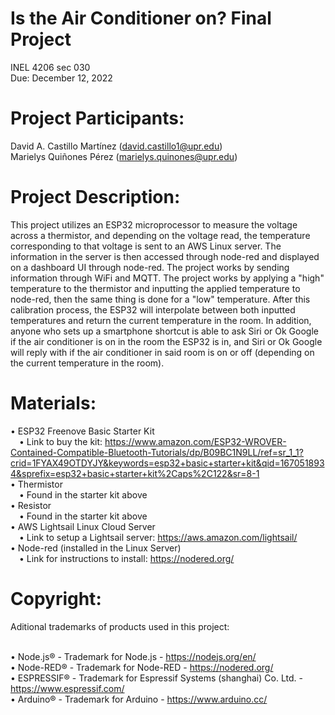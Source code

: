 # Is the Air Conditioner on? Final Project
INEL 4206 sec 030 <br />
Due: December 12, 2022

# Project Participants:
David A. Castillo Martínez (david.castillo1@upr.edu) <br />
Marielys Quiñones Pérez (marielys.quinones@upr.edu)

# Project Description:
This project utilizes an ESP32 microprocessor to measure the voltage across a thermistor, and depending on the voltage read, the temperature corresponding to that voltage is sent to an AWS Linux server. The information in the server is then accessed through node-red and displayed on a dashboard UI through node-red. The project works by sending information through WiFi and MQTT. The project works by applying a "high" temperature to the thermistor and inputting the applied temperature to node-red, then the same thing is done for a "low" temperature. After this calibration process, the ESP32 will interpolate between both inputted temperatures and return the current temperature in the room. In addition, anyone who sets up a smartphone shortcut is able to ask Siri or Ok Google if the air conditioner is on in the room the ESP32 is in, and Siri or Ok Google will reply with if the air conditioner in said room is on or off (depending on the current temperature in the room).

# Materials:
• ESP32 Freenove Basic Starter Kit <br />
    &emsp;• Link to buy the kit: https://www.amazon.com/ESP32-WROVER-Contained-Compatible-Bluetooth-Tutorials/dp/B09BC1N9LL/ref=sr_1_1?crid=1FYAX49OTDYJY&keywords=esp32+basic+starter+kit&qid=1670518934&sprefix=esp32+basic+starter+kit%2Caps%2C122&sr=8-1 <br />
• Thermistor <br />
    &emsp;• Found in the starter kit above <br />
• Resistor <br />
    &emsp;• Found in the starter kit above <br />
• AWS Lightsail Linux Cloud Server <br />
    &emsp;• Link to setup a Lightsail server: https://aws.amazon.com/lightsail/ <br />
• Node-red (installed in the Linux Server) <br />
    &emsp;• Link for instructions to install: https://nodered.org/

# Copyright:
Aditional trademarks of products used in this project: <br /> <br />

• Node.js® - Trademark for Node.js - https://nodejs.org/en/ <br />
• Node-RED® - Trademark for Node-RED - https://nodered.org/ <br />
• ESPRESSIF® - Trademark for Espressif Systems (shanghai) Co. Ltd. - https://www.espressif.com/ <br />
• Arduino® - Trademark for Arduino - https://www.arduino.cc/ 